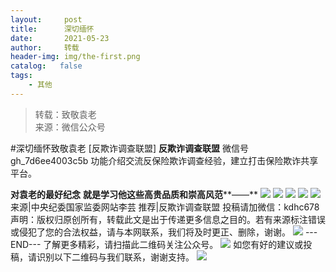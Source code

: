 ```yaml
---
layout:     post
title:      深切缅怀
date:       2021-05-23
author:     转载
header-img: img/the-first.png
catalog:   false
tags:
    - 其他
---
```


<blockquote><p>转载：致敬袁老<br>
来源：微信公众号</p></blockquote>

#深切缅怀致敬袁老
[反欺诈调查联盟]
**反欺诈调查联盟**
微信号gh_7d6ee4003c5b
功能介绍交流反保险欺诈调查经验，建立打击保险欺诈共享平台。

**对袁老的最好纪念**
**就是学习他这些高贵品质和崇高风范****——**
![]({{site.baseurl}}/postimg/L6usUGPiatBQyyIRr6Mv65D55aYNdwV2ibD8owGTAicFkNhJaYFUiafiaG75WicQ48iaYIibm9Qs8Mco7VXVBvibKqOAQVQ.jpeg)
![]({{site.baseurl}}/postimg/L6usUGPiatBQyyIRr6Mv65D55aYNdwV2ibRwkNEhCr8Abtib0rzctpvX8thHzMvMibnSdfrLskJKpDTYjiaHHicAsBWg.jpeg)
![]({{site.baseurl}}/postimg/L6usUGPiatBQyyIRr6Mv65D55aYNdwV2ibb2e5jxXbno35atqAWRyGKHYDwdYdQ0T9dYznQydhZOXAcMiaSexmYIw.jpeg)
![]({{site.baseurl}}/postimg/L6usUGPiatBQyyIRr6Mv65D55aYNdwV2ibWBcLeEvrdj77J3TDYFRpoeYWWv1tIU7OWQS9iaQquqFdEdLG9r35juw.jpeg)
![]({{site.baseurl}}/postimg/L6usUGPiatBQyyIRr6Mv65D55aYNdwV2ibfnaTNAo44e5C1TfswOrXxhroZ4icGky8xV4pyLTibmsxoJ9V7j5TBCWA.jpeg)
来源|中央纪委国家监委网站李芸
推荐|反欺诈调查联盟
投稿请加微信：kdhc678
声明：版权归原创所有，转载此文是出于传递更多信息之目的。若有来源标注错误或侵犯了您的合法权益，请与本网联系，我们将及时更正、删除，谢谢。
![]({{site.baseurl}}/postimg/L6usUGPiatBSs5Yxdp5NU9dpdqWanE7Mq7XpTo0mwlia1gia9NNFGTRYKdpVvrK2KgpAPictg52F8U9sicXI1jQ1dzA.jpeg)
\---END---
了解更多精彩，请扫描此二维码关注公众号。
![]({{site.baseurl}}/postimg/L6usUGPiatBSs5Yxdp5NU9dpdqWanE7MqCqBlT3XLvPJX3Gf5uyzzsibZ3VPBdLY8ianrrF0435iblVibnnsnhQtsrA.png)
如您有好的建议或投稿，请识别以下二维码与我们联系，谢谢支持。
![]({{site.baseurl}}/postimg/L6usUGPiatBQwdLyMGicT8wxqfiaCa6ZGVwvw532Y5ibzI310laL8joGkjZx1Ua78ibU6yfZQiagUmZCIvzrumMBoiaYg.jpeg)
